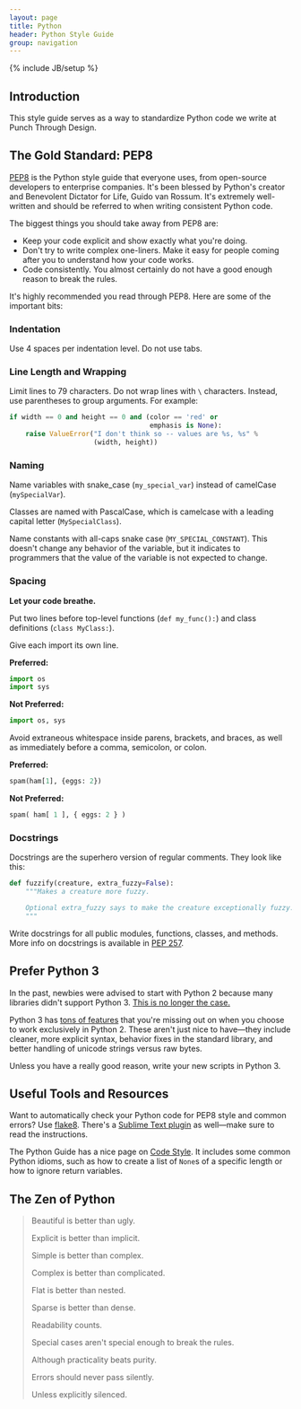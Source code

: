 ```yaml
---
layout: page
title: Python
header: Python Style Guide
group: navigation
---
```

{% include JB/setup %}

## Introduction

This style guide serves as a way to standardize Python code we write at Punch Through Design.

## The Gold Standard: PEP8

[PEP8](https://www.python.org/dev/peps/pep-0008/) is the Python style guide that everyone uses, from open-source developers to enterprise companies. It's been blessed by Python's creator and Benevolent Dictator for Life, Guido van Rossum. It's extremely well-written and should be referred to when writing consistent Python code.

The biggest things you should take away from PEP8 are:

* Keep your code explicit and show exactly what you're doing.
* Don't try to write complex one-liners. Make it easy for people coming after you to understand how your code works.
* Code consistently. You almost certainly do not have a good enough reason to break the rules.

It's highly recommended you read through PEP8. Here are some of the important bits:

### Indentation

Use 4 spaces per indentation level. Do not use tabs.

### Line Length and Wrapping

Limit lines to 79 characters. Do not wrap lines with `\` characters. Instead, use parentheses to group arguments. For example:

```python
if width == 0 and height == 0 and (color == 'red' or
                                   emphasis is None):
    raise ValueError("I don't think so -- values are %s, %s" %
                     (width, height))
```

### Naming

Name variables with snake_case (`my_special_var`) instead of camelCase (`mySpecialVar`).

Classes are named with PascalCase, which is camelcase with a leading capital letter (`MySpecialClass`).

Name constants with all-caps snake case (`MY_SPECIAL_CONSTANT`). This doesn't change any behavior of the variable, but it indicates to programmers that the value of the variable is not expected to change.



### Spacing

**Let your code breathe.**

Put two lines before top-level functions (`def my_func():`) and class definitions (`class MyClass:`).

Give each import its own line.

**Preferred:**

```python
import os
import sys
```

**Not Preferred:**

```python
import os, sys
```

Avoid extraneous whitespace inside parens, brackets, and braces, as well as immediately before a comma, semicolon, or colon.

**Preferred:**

```python
spam(ham[1], {eggs: 2})
```

**Not Preferred:**

```python
spam( ham[ 1 ], { eggs: 2 } )
```

### Docstrings

Docstrings are the superhero version of regular comments. They look like this:

```python
def fuzzify(creature, extra_fuzzy=False):
    """Makes a creature more fuzzy.

    Optional extra_fuzzy says to make the creature exceptionally fuzzy.
    """
```

Write docstrings for all public modules, functions, classes, and methods. More info on docstrings is available in [PEP 257](https://www.python.org/dev/peps/pep-0257/).

## Prefer Python 3

In the past, newbies were advised to start with Python 2 because many libraries didn't support Python 3. [This is no longer the case.](https://python3wos.appspot.com/)

Python 3 has [tons of features](http://asmeurer.github.io/python3-presentation/slides.html#1) that you're missing out on when you choose to work exclusively in Python 2. These aren't just nice to have—they include cleaner, more explicit syntax, behavior fixes in the standard library, and better handling of unicode strings versus raw bytes.

Unless you have a really good reason, write your new scripts in Python 3.

## Useful Tools and Resources

Want to automatically check your Python code for PEP8 style and common errors? Use [flake8](http://flake8.readthedocs.org/en/2.2.3/). There's a [Sublime Text plugin](https://github.com/SublimeLinter/SublimeLinter-flake8) as well—make sure to read the instructions.

The Python Guide has a nice page on [Code Style](http://docs.python-guide.org/en/latest/writing/style/). It includes some common Python idioms, such as how to create a list of `None`s of a specific length or how to ignore return variables.



## The Zen of Python

> Beautiful is better than ugly.
>
> Explicit is better than implicit.
>
> Simple is better than complex.
>
> Complex is better than complicated.
>
> Flat is better than nested.
>
> Sparse is better than dense.
>
> Readability counts.
>
> Special cases aren't special enough to break the rules.
>
> Although practicality beats purity.
>
> Errors should never pass silently.
>
> Unless explicitly silenced.
